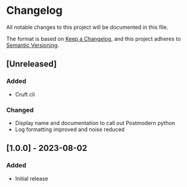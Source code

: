 # Changelog
All notable changes to this project will be documented in this file.

The format is based on [Keep a Changelog](https://keepachangelog.com/en/1.0.0/),
and this project adheres to [Semantic Versioning](https://semver.org/spec/v2.0.0.html).

## [Unreleased]
### Added
- Cruft cli

### Changed
- Display name and documentation to call out Postmodern python
- Log formatting improved and noise reduced

## [1.0.0] - 2023-08-02
### Added
- Initial release

